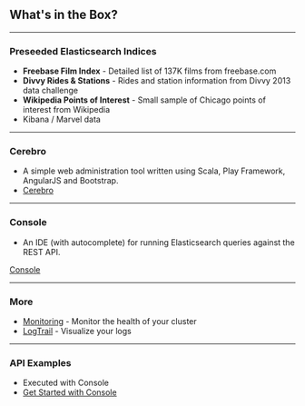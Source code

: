 ## What's in the Box?

---

### Preseeded Elasticsearch Indices

* **Freebase Film Index** - Detailed list of 137K films from freebase.com
* **Divvy Rides & Stations** - Rides and station information from Divvy 2013 data challenge
* **Wikipedia Points of Interest** - Small sample of Chicago points of interest from Wikipedia
* Kibana / Marvel data

---

### Cerebro

* A simple web administration tool written using Scala, Play Framework, AngularJS and Bootstrap.
* [Cerebro](cerebro://)

---

### Console

* An IDE (with autocomplete) for running Elasticsearch queries against the REST API.

[Console](console://indexing.sense)

---

### More

* [Monitoring](kibana://app/monitoring) - Monitor the health of your cluster
* [LogTrail](kibana://app/logtrail) - Visualize your logs

---

### API Examples

* Executed with Console
* [Get Started with Console](console://getting-started.sense#L2)
